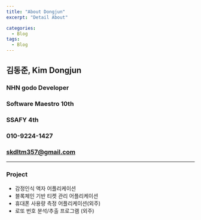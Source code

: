```yaml
---
title: "About Dongjun"
excerpt: "Detail About"

categories:
  - Blog
tags:
  - Blog
---
```

## 김동준, Kim Dongjun
### NHN godo Developer
### Software Maestro 10th
### SSAFY 4th
### 010-9224-1427
### skdltm357@gmail.com

---
### Project
- 감정인식 액자 어플리케이션
- 블록체인 기반 티켓 관리 어플리케이션
- 휴대폰 사용량 측정 어플리케이션(외주)
- 로또 번호 분석/추출 프로그램 (외주)

